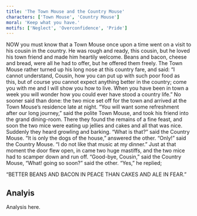 ```yaml
---
title: 'The Town Mouse and the Country Mouse'
characters: ['Town Mouse', 'Country Mouse']
moral: 'Keep what you have.'
motifs: ['Neglect', 'Overconfidence', 'Pride']
---
```


NOW you must know that a Town Mouse once upon a time went on a visit to his cousin in the country. He was rough and ready, this cousin, but he loved his town friend and made him heartily welcome. Beans and bacon, cheese and bread, were all he had to offer, but he offered them freely. The Town Mouse rather turned up his long nose at this country fare, and said: “I cannot understand, Cousin, how you can put up with such poor food as this, but of course you cannot expect anything better in the country; come you with me and I will show you how to live. When you have been in town a week you will wonder how you could ever have stood a country life.” No sooner said than done: the two mice set off for the town and arrived at the Town Mouse’s residence late at night. “You will want some refreshment after our long journey,” said the polite Town Mouse, and took his friend into the grand dining-room. There they found the remains of a fine feast, and soon the two mice were eating up jellies and cakes and all that was nice. Suddenly they heard growling and barking. “What is that?” said the Country Mouse. “It is only the dogs of the house,” answered the other. “Only!” said the Country Mouse. “I do not like that music at my dinner.” Just at that moment the door flew open, in came two huge mastiffs, and the two mice had to scamper down and run off. “Good-bye, Cousin,” said the Country Mouse, “What! going so soon?” said the other. “Yes,” he replied;

“BETTER BEANS AND BACON IN PEACE THAN CAKES AND ALE IN FEAR.”

## Analyis

Analysis here.
